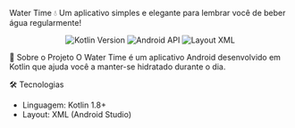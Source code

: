 Water Time 💧 Um aplicativo simples e elegante para lembrar você de beber água regularmente!

<div align="center"> <img src="https://img.shields.io/badge/Kotlin-1.8.0-blue?logo=kotlin" alt="Kotlin Version"> <img src="https://img.shields.io/badge/Android-API_24%2B-brightgreen?logo=android" alt="Android API"> <img src="https://img.shields.io/badge/Layout-XML-orange" alt="Layout XML"> </div>


📱 Sobre o Projeto
O Water Time é um aplicativo Android desenvolvido em Kotlin que ajuda você a manter-se hidratado durante o dia.

🛠️ Tecnologias
 - Linguagem: Kotlin 1.8+
 - Layout: XML (Android Studio)
